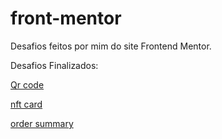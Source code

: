 # front-mentor
  Desafios feitos por mim do site Frontend Mentor.
  
Desafios Finalizados:

<a href="https://eduardonobrega.github.io/frontend-mentor/qr-code/">Qr code</a>

<a href="https://eduardonobrega.github.io/frontend-mentor/nft-preview-card/">nft card</a>

<a href="https://eduardonobrega.github.io/frontend-mentor/order-summary/">order summary</a>
